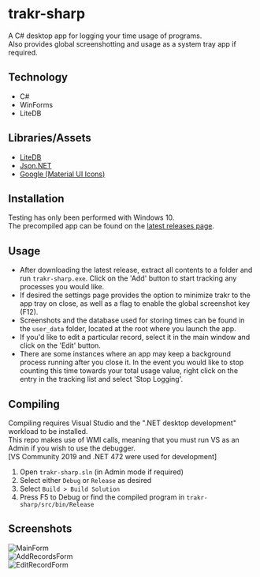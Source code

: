 # trakr-sharp
 A C# desktop app for logging your time usage of programs.  
 Also provides global screenshotting and usage as a system tray app if required.  

## Technology
 * C#  
 * WinForms  
 * LiteDB  

 ## Libraries/Assets
  * [LiteDB](https://www.litedb.org/)  
  * [Json.NET](https://www.newtonsoft.com/json)  
  * [Google (Material UI Icons)](https://fonts.google.com/icons)  

## Installation
 Testing has only been performed with Windows 10.  
 The precompiled app can be found on the [latest releases page](https://github.com/bluetayden/trakr-sharp/releases/latest).   
 
  ## Usage
  * After downloading the latest release, extract all contents to a folder and run `trakr-sharp.exe`. Click on the 'Add' button to start tracking any processes you would like.  
  * If desired the settings page provides the option to minimize trakr to the app tray on close, as well as a flag to enable the global screenshot key (F12).  
  * Screenshots and the database used for storing times can be found in the `user_data` folder, located at the root where you launch the app.  
  * If you'd like to edit a particular record, select it in the main window and click on the 'Edit' button.  
  * There are some instances where an app may keep a background process running after you close it. In the event you would like to stop counting this time towards your total usage value, right click on the entry in the tracking list and select 'Stop Logging'. 

## Compiling
 Compiling requires Visual Studio and the ".NET desktop development" workload to be installed.  
 This repo makes use of WMI calls, meaning that you must run VS as an Admin if you wish to use the debugger.    
 [VS Community 2019 and .NET 472 were used for development]  

 1. Open `trakr-sharp.sln` (in Admin mode if required)  
 2. Select either `Debug` or `Release` as desired  
 3. Select `Build > Build Solution`  
 4. Press F5 to Debug or find the compiled program in `trakr-sharp/src/bin/Release`   

 ## Screenshots
  ![MainForm](https://i.imgur.com/5NY607r.png)  
  ![AddRecordsForm](https://i.imgur.com/1kvQ3s1.png)  
  ![EditRecordForm](https://i.imgur.com/r82Bdko.png)
